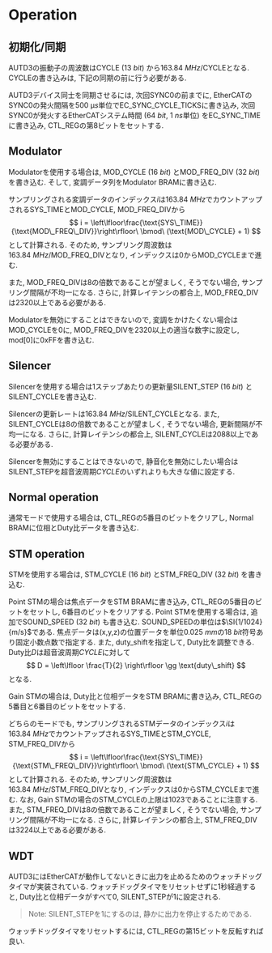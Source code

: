 # Operation

## 初期化/同期

AUTD3の振動子の周波数はCYCLE ($\SI{13}{bit}$) から$\SI{163.84}{MHz}/\text{CYCLE}$となる.
CYCLEの書き込みは, 下記の同期の前に行う必要がある.

AUTD3デバイス同士を同期させるには, 次回SYNC0の前までに, EtherCATのSYNC0の発火間隔を$\SI{500}{\text{μ}s}$単位でEC_SYNC_CYCLE_TICKSに書き込み, 次回SYNC0が発火するEtherCATシステム時間 ($\SI{64}{bit}$, $\SI{1}{ns}$単位) をEC_SYNC_TIMEに書き込み, CTL_REGの第8ビットをセットする.

## Modulator

Modulatorを使用する場合は, MOD_CYCLE ($\SI{16}{bit}$) とMOD_FREQ_DIV ($\SI{32}{bit}$) を書き込む.
そして, 変調データ列をModulator BRAMに書き込む.

サンプリングされる変調データのインデックス$i$は$\SI{163.84}{MHz}$でカウントアップされるSYS_TIMEとMOD_CYCLE, MOD_FREQ_DIVから
$$
i = \left\lfloor\frac{\text{SYS\_TIME}}{\text{MOD\_FREQ\_DIV}}\right\rfloor\ \bmod\ (\text{MOD\_CYCLE} + 1)
$$
として計算される.
そのため, サンプリング周波数は$\SI{163.84}{MHz}/\text{MOD\_FREQ\_DIV}$となり, インデックスは$0$から$\text{MOD\_CYCLE}$まで進む.

また, MOD_FREQ_DIVは8の倍数であることが望ましく, そうでない場合, サンプリング間隔が不均一になる.
さらに, 計算レイテンシの都合上, MOD_FREQ_DIVは$2320$以上である必要がある.

Modulatorを無効にすることはできないので, 変調をかけたくない場合はMOD_CYCLEを$0$に, MOD_FREQ_DIVを$2320$以上の適当な数字に設定し, mod\[0\]に0xFFを書き込む.

## Silencer

Silencerを使用する場合は1ステップあたりの更新量SILENT_STEP ($\SI{16}{bit}$) とSILENT_CYCLEを書き込む.

Silencerの更新レートは$\SI{163.84}{MHz}/\text{SILENT\_CYCLE}$となる.
また, SILENT_CYCLEは8の倍数であることが望ましく, そうでない場合, 更新間隔が不均一になる.
さらに, 計算レイテンシの都合上, SILENT_CYCLEは$2088$以上である必要がある.

Silencerを無効にすることはできないので, 静音化を無効にしたい場合はSILENT_STEPを超音波周期$CYCLE$のいずれよりも大きな値に設定する.

## Normal operation

通常モードで使用する場合は, CTL_REGの5番目のビットをクリアし, Normal BRAMに位相とDuty比データを書き込む.

## STM operation

STMを使用する場合は, STM_CYCLE ($\SI{16}{bit}$) とSTM_FREQ_DIV ($\SI{32}{bit}$) を書き込む.

Point STMの場合は焦点データをSTM BRAMに書き込み, CTL_REGの5番目のビットをセットし, 6番目のビットをクリアする.
Point STMを使用する場合は, 追加でSOUND_SPEED ($\SI{32}{bit}$) も書き込む. SOUND_SPEEDの単位は$\SI{1/1024}{m/s}$である.
焦点データは(x,y,z)の位置データを単位$\SI{0.025}{mm}$の$\SI{18}{bit}$符号あり固定小数点数で指定する.
また, duty_shiftを指定して, Duty比を調整できる. Duty比$D$は超音波周期$CYCLE$に対して
$$
    D = \left\lfloor \frac{T}{2} \right\rfloor \gg \text{duty\_shift}
$$
となる.

Gain STMの場合は, Duty比と位相データをSTM BRAMに書き込み, CTL_REGの5番目と6番目のビットをセットする.

どちらのモードでも, サンプリングされるSTMデータのインデックス$i$は$\SI{163.84}{MHz}$でカウントアップされるSYS_TIMEとSTM_CYCLE, STM_FREQ_DIVから
$$
i = \left\lfloor\frac{\text{SYS\_TIME}}{\text{STM\_FREQ\_DIV}}\right\rfloor\ \bmod\ (\text{STM\_CYCLE} + 1)
$$
として計算される.
そのため, サンプリング周波数は$\SI{163.84}{MHz}/\text{STM\_FREQ\_DIV}$となり, インデックスは$0$から$\text{STM\_CYCLE}$まで進む.
なお, Gain STMの場合のSTM_CYCLEの上限は$1023$であることに注意する.
また, STM_FREQ_DIVは8の倍数であることが望ましく, そうでない場合, サンプリング間隔が不均一になる.
さらに, 計算レイテンシの都合上, STM_FREQ_DIVは$3224$以上である必要がある.

## WDT

AUTD3にはEtherCATが動作してないときに出力を止めるためのウォッチドッグタイマが実装されている.
ウォッチドッグタイマをリセットせずに1秒経過すると, Duty比と位相データがすべて$0$, SILENT_STEPが$1$に設定される.

> Note: SILENT_STEPを$1$にするのは, 静かに出力を停止するためである.

ウォッチドッグタイマをリセットするには, CTL_REGの第15ビットを反転すれば良い.
